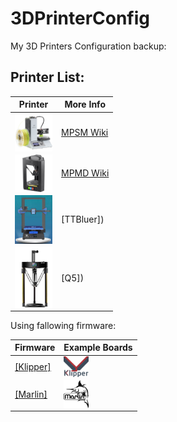 # 3DPrinterConfig
My 3D Printers Configuration backup:

## Printer List:

Printer|More Info
--------|------
<img align="left" width=60 src="docs/images/mpsm-logo.png" />| [MPSM Wiki](https://mpselectmini.com/) 
<img align="left" width=60 src="docs/images/mpmd-logo.png" />| [MPMD Wiki](https://mpminidelta.com/) 
<img align="left" width=60 src="docs/images/bluer-logo.png" />| [TTBluer]) 
<img align="left" width=60 src="docs/images/q5-logo.jpg" />| [Q5]) 


Using fallowing firmware:

Firmware|Example Boards
--------|------
[[Klipper]](https://www.klipper3d.org/) | <img align="left" width=40 src="docs/images/klipper-logo-small.png" />
[[Marlin]](https://marlinfw.org/) | <img align="left" width=40 src="docs/images/marlin-logo-small.png" />
  
  

  
  
 





